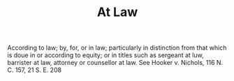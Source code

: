 ---
title: At Law
letter: A
permalink: "/definitions/at-law.html"
body: According to law; by, for, or in law; particularly in distinction from that
  which is doue in or according to equity; or in titles such as sergeant at luw, barrister
  at law, attorney or counsellor at law. See Hooker v. Nichols, 116 N. C. 157, 21
  S. E. 208
published_at: '2018-07-07'
source: Black's Law Dictionary
layout: post
---